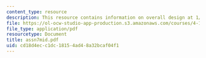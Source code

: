 ```yaml
---
content_type: resource
description: This resource contains information on overall design at 1/16" scale.
file: https://ol-ocw-studio-app-production.s3.amazonaws.com/courses/4-144-architectural-design-level-ii-new-orleans-studio-spring-2006/cd18d4ecc1dc18154ad48a32bcaf04f1_assn7mid.pdf
file_type: application/pdf
resourcetype: Document
title: assn7mid.pdf
uid: cd18d4ec-c1dc-1815-4ad4-8a32bcaf04f1
---
```

